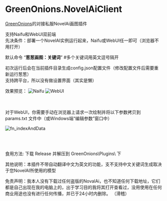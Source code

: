 # GreenOnions.NovelAiClient
[GreenOnions](https://github.com/Alex1911-Jiang/GreenOnions)的对接私服NovelAi画图插件

支持Naifu和WebUI双前端<br>
先决条件：部署一个NovelAI实例运行起来，Naifu或WebUI任一即可（浏览器不用打开）

默认命令 “**葱葱画图：关键词**” #多个关键词用英文逗号隔开

初次运行后会在当前插件目录生成config.json配置文件（修改配置文件后需要重新运行葱葱）<br>
支持跨平台，所以没有做设置界面（其实是懒）

效果预览：
![Naifu](https://user-images.githubusercontent.com/50268952/203353603-a94af9cd-5e50-4369-b409-9745facd78be.jpg)
![WebUI](https://user-images.githubusercontent.com/50268952/203338626-80dc28ec-c5df-429c-ac15-367b17dea13c.jpg)

<br>
<br>
对于WebUI，你需要手动在浏览器上请求一次绘制并将以下参数拷贝到 params.txt 文件中（或Windows端“编辑参数”窗口中）

![fn_indexAndData](https://user-images.githubusercontent.com/50268952/209811793-778448f5-9cef-4f47-ac0c-ce57161080de.jpg)

<br>
<br>

食用方法: 下载 Release 并解压到 GreenOnions\Plugins\ 下

其他说明：本插件不带自动翻译中文为英文的功能，支不支持中文关键词生成取决于您NovelAI所使用的模型

免责声明：我本人没有下载过任何盗版的NovalAi，也不知道任何下载地址，它们都是自己出现在我的电脑上的，出于学习目的我将其打开查看过，没用使用在任何商业用途也没有进行任何传播，并已于24小时内删除。
（滑稽）
